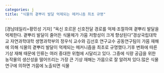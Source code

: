```yaml
---
categories: j
title: "식물의 곁뿌리 발달 억제되는 메커니즘 최초 규명"
---
```

[경남데일리=황민성 기자] “옥신 호르몬 신호전달 경로를 억제·조절하여 곁뿌리 발달을 억제한다. 곁뿌리 발달이 줄어든 식물체가 가뭄 저항성이 크게 향상된다”경상국립대학교 자연과학대학 생명과학부의 정우식 교수와 김선호 연구교수 공동연구팀이 가뭄 재해에 의해 식물의 곁뿌리 발달이 억제되는 메커니즘을 최초로 규명했다.기후 변화에 따른 기상 재해 때문에 인류는 여러 중대한 위협에 시달리고 있다. 그중에 식량 공급을 위한 농작물의 생산성을 떨어뜨리는 가장 큰 기상 재해는 가뭄으로 잘 알려져 있다.많은 식물 연구에 의하면 가뭄에 노출되면 식물
